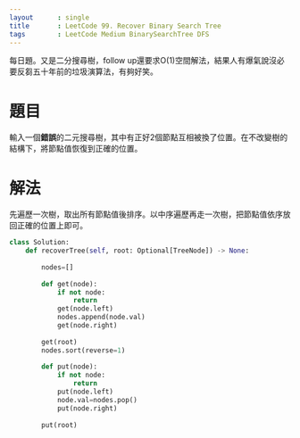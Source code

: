 ```yaml
---
layout      : single
title       : LeetCode 99. Recover Binary Search Tree
tags 		: LeetCode Medium BinarySearchTree DFS
---
```

每日題。又是二分搜尋樹，follow up還要求O(1)空間解法，結果人有爆氣說沒必要反芻五十年前的垃圾演算法，有夠好笑。

# 題目
輸入一個**錯誤**的二元搜尋樹，其中有正好2個節點互相被換了位置。在不改變樹的結構下，將節點值恢復到正確的位置。

# 解法
先遍歷一次樹，取出所有節點值後排序。以中序遍歷再走一次樹，把節點值依序放回正確的位置上即可。

```python
class Solution:
    def recoverTree(self, root: Optional[TreeNode]) -> None:
        
        nodes=[]
        
        def get(node):
            if not node:
                return 
            get(node.left)
            nodes.append(node.val)
            get(node.right)
        
        get(root)
        nodes.sort(reverse=1)
        
        def put(node):
            if not node:
                return 
            put(node.left)
            node.val=nodes.pop()
            put(node.right)
            
        put(root)
```

